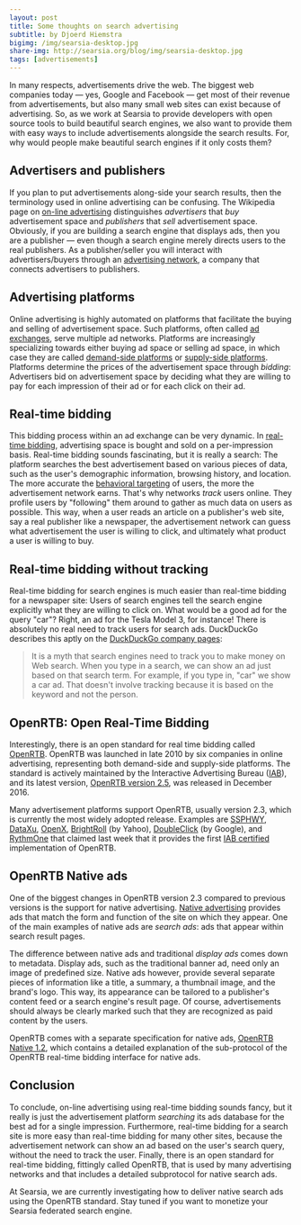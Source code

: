 ```yaml
---
layout: post
title: Some thoughts on search advertising
subtitle: by Djoerd Hiemstra
bigimg: /img/searsia-desktop.jpg
share-img: http://searsia.org/blog/img/searsia-desktop.jpg
tags: [advertisements]
---
```


In many respects, advertisements drive the web. The biggest web
companies today — yes, Google and Facebook — get most of their revenue
from advertisements, but also many small web sites can exist because of
advertising. So, as we work at Searsia to provide developers with open
source tools to build beautiful search engines, we also want to provide
them with easy ways to include advertisements alongside the search results.
For, why would people make beautiful search engines if it only costs them?

## Advertisers and publishers

If you plan to put advertisements along-side your search results, then
the terminology used in online advertising can be confusing. The
Wikipedia page on [on-line advertising][1] distinguishes _advertisers_
that _buy_ advertisement space and _publishers_ that _sell_ advertisement
space. Obviously, if you are building a search engine that displays ads,
then you are a publisher — even though a search engine merely directs
users to the real publishers. As a publisher/seller you will interact
with advertisers/buyers through an [advertising network][2], a company
that connects advertisers to publishers. 

## Advertising platforms 

Online advertising is highly automated on platforms that facilitate
the buying and selling of advertisement space. Such platforms, often
called [ad exchanges][3], serve multiple ad networks. Platforms
are increasingly specializing towards either buying ad space or selling 
ad space, in which case they are called [demand-side platforms][4] or 
[supply-side platforms][5]. Platforms determine the prices of the 
advertisement space through _bidding_: Advertisers bid on advertisement
space by deciding what they are willing to pay for each impression of 
their ad or for each click on their ad. 

## Real-time bidding

This bidding process within an ad exchange can be very dynamic. 
In [real-time bidding][6], advertising space is bought and sold on a
per-impression basis. Real-time bidding sounds fascinating, but it is
really a search: The platform searches the best advertisement
based on various pieces of data, such as the user's demographic
information, browsing history, and location. The more accurate the
[behavioral targeting][7] of users, the more the advertisement network
earns. That's why networks _track_ users online. They profile users by
"following" them around to gather as much data on users as possible.
This way, when a user reads an article on a publisher's web site, say 
a real publisher like a newspaper, the advertisement network can guess 
what advertisement the user is willing to click, and ultimately what 
product a user is willing to buy.

## Real-time bidding without tracking

Real-time bidding for search engines is much easier than real-time
bidding for a newspaper site: Users of search engines tell the search
engine explicitly what they are willing to click on. What would be a good ad
for the query "car"? Right, an ad for the Tesla Model 3, for instance!
There is absolutely no real need to track users for search ads.
DuckDuckGo describes this aptly on the [DuckDuckGo company pages][8]:

> It is a myth that search engines need to track you to make money on
> Web search. When you type in a search, we can show an ad just based
> on that search term. For example, if you type in, "car" we show a
> car ad. That doesn't involve tracking because it is based on the
> keyword and not the person.

## OpenRTB: Open Real-Time Bidding

Interestingly, there is an open standard for real time bidding called
[OpenRTB][9]. OpenRTB was launched in late 2010 by six companies in 
online advertising, representing both demand-side and supply-side 
platforms. The standard is actively maintained by the Interactive 
Advertising Bureau ([IAB][10]), and its latest version, 
[OpenRTB version 2.5][11], was released in December 2016. 

Many advertisement platforms support OpenRTB, usually version 2.3, which 
is currently the most widely adopted release. Examples are [SSPHWY][12], 
[DataXu][13], [OpenX][14], [BrightRoll][15] (by Yahoo), [DoubleClick][16]
(by Google), and [RythmOne][17] that claimed last week that it provides 
the first [IAB certified][18] implementation of OpenRTB. 

## OpenRTB Native ads

One of the biggest changes in OpenRTB version 2.3 compared to previous 
versions is the support for native advertising. 
[Native advertising][19] provides ads that match the form and function of 
the site on which they appear. One of the main examples of native ads are 
_search ads_: ads that appear within search result pages.

The difference between native ads and traditional _display ads_ comes down 
to metadata. Display ads, such as the traditional banner ad, need only
an image of predefined size. Native ads however, provide
several separate pieces of information like a title, a summary, a thumbnail
image, and the brand's logo. This way, its appearance can be tailored 
to a publisher's content feed or a search engine's result page. 
Of course, advertisements should always be clearly marked such that they
are recognized as paid content by the users.

OpenRTB comes with a separate specification for native ads, 
[OpenRTB Native 1.2][20], which contains a detailed explanation of the
sub-protocol of the OpenRTB real-time bidding interface for native ads. 

## Conclusion

To conclude, on-line advertising using real-time bidding sounds fancy, but 
it really is just the  advertisement platform _searching_ its ads database 
for the best ad for a single impression. 
Furthermore, real-time bidding for a search site is more easy than real-time
bidding for many other sites, because the advertisement network can show an 
ad based on the user's search query, without the need to track the user.
Finally, there is an open standard for real-time bidding, fittingly called 
OpenRTB, that is used by many advertising networks and that includes a 
detailed subprotocol for native search ads.

At Searsia, we are currently investigating how to deliver native search ads
using the OpenRTB standard. Stay tuned if you want to monetize your Searsia
federated search engine.


[1]: https://en.wikipedia.org/wiki/Online_advertising "Wikipedia: Online advertising"
[2]: https://en.wikipedia.org/wiki/Advertising_network "Wikipedia: Advertising network"
[3]: https://en.wikipedia.org/wiki/Ad_exchange "Wikipedia: Ad Exchange"
[4]: https://en.wikipedia.org/wiki/Demand-side_platform "Wikipedia: Demand-side platform"
[5]: https://en.wikipedia.org/wiki/Supply-side_platform "Wikipedia: Supply-side platform"
[6]: https://en.wikipedia.org/wiki/Real-time_bidding "Wikipedia: Real-time bidding"
[7]: https://en.wikipedia.org/wiki/Behavioral_targeting "Wikipedia: Behavioral targeting"
[8]: https://duck.co/help/company/advertising-and-affiliates "DuckDuckGo: Advertising and Affiliates "
[9]: http://openrtb.github.io/OpenRTB/ "OpenRTB"
[10]: https://iab.com "Interactive Advertising Bureau"
[11]: https://iabtechlab.com/specifications-guidelines/openrtb/ "OpenRTB Specifications & Guidelines"
[12]: http://ssphwy.com/ "SSPHWY: One OpenRTB Integration, Many Ad Exchanges"
[13]: https://www.dataxu.com/tag/openrtb/ "DataXu OpenRTB"
[14]: http://openx.com "OpenX"
[15]: https://brightroll.com/blog/how-our-industry-approaches-standards-digital-advertising "BrightRoll"
[16]: https://developers.google.com/ad-exchange/rtb/openrtb-guide "Google: Ad Exchange OpenRTB Integration" 
[17]: https://www.rhythmone.com "RythmOne"
[18]: https://www.rhythmone.com/news/2017/05/16/rhythmone-first-to-achieve-iabs-openrtb-certification "RythmOne"
[19]: https://en.wikipedia.org/wiki/Native_advertising "Wikipedia: Native advertising"
[20]: https://www.iab.com/news/openrtb-native-1-2-adds-dynamic-creative-third-party-ad-serving-support/ "OpenRTB Native 1.2"






